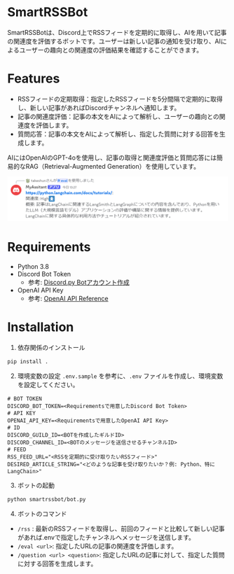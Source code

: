 # SmartRSSBot
SmartRSSBotは、Discord上でRSSフィードを定期的に取得し、AIを用いて記事の関連度を評価するボットです。ユーザーは新しい記事の通知を受け取り、AIによるユーザーの趣向との関連度の評価結果を確認することができます。

# Features
- RSSフィードの定期取得：指定したRSSフィードを5分間隔で定期的に取得し、新しい記事があればDiscordチャンネルへ通知します。
- 記事の関連度評価：記事の本文をAIによって解析し、ユーザーの趣向との関連度を評価します。
- 質問応答：記事の本文をAIによって解析し、指定した質問に対する回答を生成します。

AIにはOpenAIのGPT-4oを使用し、記事の取得と関連度評価と質問応答には簡易的なRAG（Retrieval-Augmented Generation）を使用しています。

![ai_eval](image.png)

# Requirements

- Python 3.8
- Discord Bot Token
  - 参考: [Discord.py Botアカウント作成](https://discordpy.readthedocs.io/ja/latest/discord.html)
- OpenAI API Key
    - 参考: [OpenAI API Reference](https://platform.openai.com/docs/api-reference/introduction)

# Installation

1. 依存関係のインストール
```bash
pip install .
```

2. 環境変数の設定
`.env.sample` を参考に、`.env` ファイルを作成し、環境変数を設定してください。
```
# BOT TOKEN
DISCORD_BOT_TOKEN=<Requirementsで用意したDiscord Bot Token>
# API KEY
OPENAI_API_KEY=<Requirementsで用意したOpenAI API Key>
# ID
DISCORD_GUILD_ID=<BOTを作成したギルドID>
DISCORD_CHANNEL_ID=<BOTのメッセージを送信させるチャンネルID>
# FEED
RSS_FEED_URL="<RSSを定期的に受け取りたいRSSフィード>"
DESIRED_ARTICLE_STRING="<どのような記事を受け取りたいか？例: Python、特にLangChain>"
```

3. ボットの起動
```bash
python smartrssbot/bot.py
```

4. ボットのコマンド
- `/rss` : 最新のRSSフィードを取得し、前回のフィードと比較して新しい記事があれば.envで指定したチャンネルへメッセージを送信します。
- `/eval <url>`: 指定したURLの記事の関連度を評価します。
- `/question <url> <question>`: 指定したURLの記事に対して、指定した質問に対する回答を生成します。
